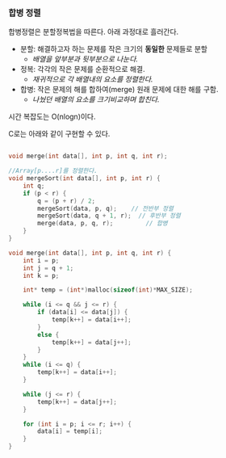 ### 합병 정렬

합병정렬은 분할정복법을 따른다. 아래 과정대로 흘러간다.
 - 분할: 해결하고자 하는 문제를 작은 크기의 **동일한** 문제들로 분할
   - *배열을 앞부분과 뒷부분으로 나눈다.*
 - 정복: 각각의 작은 문제를 순환적으로 해결.
   - *재귀적으로 각 배열내의 요소를 정렬한다.*
 - 합병: 작은 문제의 해를 합하여(merge) 원래 문제에 대한 해를 구함.
   - *나눴던 배열의 요소를 크기비교하며 합친다.*
 
시간 복잡도는 O(nlogn)이다.


C로는 아래와 같이 구현할 수 있다.
```C

void merge(int data[], int p, int q, int r);

//Array[p....r]를 정렬한다.
void mergeSort(int data[], int p, int r) {
    int q;
    if (p < r) {
        q = (p + r) / 2;
        mergeSort(data, p, q);    // 전반부 정렬
        mergeSort(data, q + 1, r);  // 후반부 정렬
        merge(data, p, q, r);         // 합병
    }
}

void merge(int data[], int p, int q, int r) {
    int i = p;
    int j = q + 1;
    int k = p;    

    int* temp = (int*)malloc(sizeof(int)*MAX_SIZE);

    while (i <= q && j <= r) {
        if (data[i] <= data[j]) {
            temp[k++] = data[i++];
        }
        else {
            temp[k++] = data[j++];
        }
    }
    while (i <= q) {
        temp[k++] = data[i++];
    }

    while (j <= r) {
        temp[k++] = data[j++];
    }

    for (int i = p; i <= r; i++) {
        data[i] = temp[i];
    }
}

```
